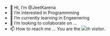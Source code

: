- 👋 Hi, I’m @JeetKarena
- 👀 I’m interested in Programmming 
- 🌱 I’m currently learning in Engeenering
- 💞️ I’m looking to collaborate on ...
- 📫 How to reach me ...
You are the <img src="https://profile-counter.glitch.me/JeetKarena/count.svg">th visitor.</div>
<!---
JeetKarena/JeetKarena is a ✨ special ✨ repository because its `README.md` (this file) appears on your GitHub profile.
You can click the Preview link to take a look at your changes.
--->
